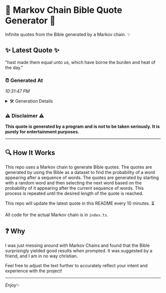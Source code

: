 # 📖 Markov Chain Bible Quote Generator 📖

Infinite quotes from the Bible generated by a Markov chain. ✨

## ✨ Latest Quote ✨
"hast made them equal unto us, which have borne the burden and heat of the day."

### ⏰ Generated At
*10:31:47 PM*

<details>
    <summary>🛠️ Generation Details</summary>
    <p>
        <strong>🌱 Seed:</strong> hast<br>
        <strong>🔄 Iterations:</strong> 15<br>
        <strong>📜 Context History:</strong><br>[ hast ]: made<br>[ hast, made ]: them<br>[ hast, made, them ]: equal<br>[ hast, made, them, equal ]: unto<br>[ hast, made, them, equal, unto ]: us,<br>[ hast, made, them, equal, unto, us, ]: which<br>[ made, them, equal, unto, us,, which ]: have<br>[ them, equal, unto, us,, which, have ]: borne<br>[ equal, unto, us,, which, have, borne ]: the<br>[ unto, us,, which, have, borne, the ]: burden<br>[ us,, which, have, borne, the, burden ]: and<br>[ which, have, borne, the, burden, and ]: heat<br>[ have, borne, the, burden, and, heat ]: of<br>[ borne, the, burden, and, heat, of ]: the<br>[ the, burden, and, heat, of, the ]: day.<br>
    </p>
</details>

### ⚠️ Disclaimer ⚠️
**This quote is generated by a program and is not to be taken seriously. It is purely for entertainment purposes.**

---

## 🔍 How It Works

This repo uses a Markov chain to generate Bible quotes. The quotes are generated by using the Bible as a dataset to find the probability of a word appearing after a sequence of words. The quotes are generated by starting with a random word and then selecting the next word based on the probability of it appearing after the current sequence of words. This process is repeated until the desired length of the quote is reached.

This repo will update the latest quote in this README every 10 minutes. ⏳

All code for the actual Markov chain is in `index.ts`.

## ❓ Why

I was just messing around with Markov Chains and found that the Bible surprisingly yielded good results when prompted. 
It was suggested by a friend, and I am in no way christian.

Feel free to adjust the text further to accurately reflect your intent and experience with the project!

---

*Enjoy*✨
